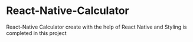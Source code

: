 # React-Native-Calculator
React-Native Calculator create with the help of React Native and Styling is completed in this project
